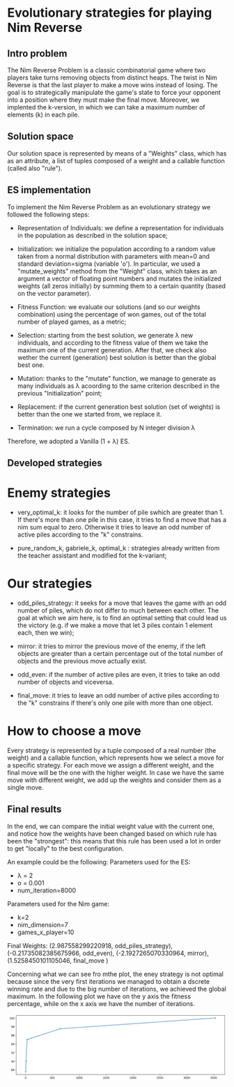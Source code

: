 # Evolutionary strategies for playing Nim Reverse

## Intro problem
The Nim Reverse Problem is a classic combinatorial game where two players take turns removing objects from distinct heaps. The twist in Nim Reverse is that the last player to make a move wins instead of losing. The goal is to strategically manipulate the game's state to force your opponent into a position where they must make the final move.
Moreover, we implented the k-version, in which we can take a maximum number of elements (k) in each pile.


## Solution space
Our solution space is represented by means of a "Weights" class, which has as an attribute, a list of tuples composed of a weight and a callable function (called also "rule").


## ES implementation
To implement the Nim Reverse Problem as an evolutionary strategy we followed the following steps:
 - Representation of Individuals: we define a representation for individuals in the population as described in the solution space;

 - Initialization: we initialize the population according to a random value taken from a normal distribution with parameters with mean=0 and standard deviation=sigma (variable 'o'). In particular, we used a "mutate_weights" method from the "Weight" class, which takes as an argument a vector of floating point numbers and mutates the initialized weights (all zeros initially) by summing them to a certain quantity (based on the vector parameter).

 - Fitness Function: we evaluate our solutions (and so our weights combination) using the percentage of won games, out of the total number of played games, as a metric;

 - Selection: starting from the best solution, we generate λ new individuals, and according to the fitness value of them we take the maximum one of the current generation. After that, we check also wether the current (generation) best solution is better than the global best one.

 - Mutation: thanks to the "mutate" function, we manage to generate as many individuals as λ acoording to the same criterion described in the previous "Initialization" point;

 - Replacement: if the current generation best solution (set of weights) is better than the one we started from, we replace it. 

 - Termination: we run a cycle composed by N integer division λ

 Therefore, we adopted a Vanilla (1 + λ) ES.

## Developed strategies
# Enemy strategies
 - very_optimal_k: it looks for the number of pile swhich are greater than 1. If there's more than one pile in this case, it tries to find a move that has a nim sum equal to zero. Otherwise it tries to leave an odd number of active piles according to the "k" constrains.

 - pure_random_k, gabriele_k, optimal_k : strategies already written from the teacher assistant and modified fot the k-variant;

# Our strategies
 - odd_piles_strategy: it seeks for a move that leaves the game with an odd number of piles, which do not differ to much between each other. The goal at which we aim here, is to find an optimal setting that could lead us the victory (e.g. if we make a move that let 3 piles contain 1 element each, then we win);

 - mirror: it tries to mirror the previous move of the enemy, if the left objects are greater than a certain percentage out of the total number of objects and the previous move actually exist.

 - odd_even: if the number of active piles are even, it tries to take an odd number of objects and viceversa. 

 - final_move: it tries to leave an odd number of active piles according to the "k" constrains if there's only one pile with more than one object.

# How to choose a move
Every strategy is represented by a tuple composed of a real number (the weight) and a callable function, which represents how we select a move for a specific strategy.
For each move we assign a different weight, and the final move will be the one with the higher weight. In case we have the same move with different weight, we add up the weights and consider them as a single move.

## Final results
In the end, we can compare the initial weight value with the current one, and notice how the weights have been changed based on which rule has been the "strongest": this means that this rule has been used a lot in order to get "locally" to the best configuration.

An example could be the following:
Parameters used for the ES:
- λ = 2 
- o = 0.001 
- num_iteration=8000 

Parameters used for the Nim game:
- k=2 
- nim_dimension=7 
- games_x_player=10

Final Weights:
(2.987558299220918, odd_piles_strategy),
(-0.21735082385675966,  odd_even),
(-2.1927265070330964, mirror), 
(1.5258450101105046, final_move )

Concerning what we can see fro mthe plot, the eney strategy is not optimal because since the very first iterations we managed to obtain a dscrete winning rate and due to the big number of iterations, we achieved the global maximum.
In the following plot we have on the y axis the fitness percentage, while on the x axis we have the number of iterations.


![Alt text](output.png)
